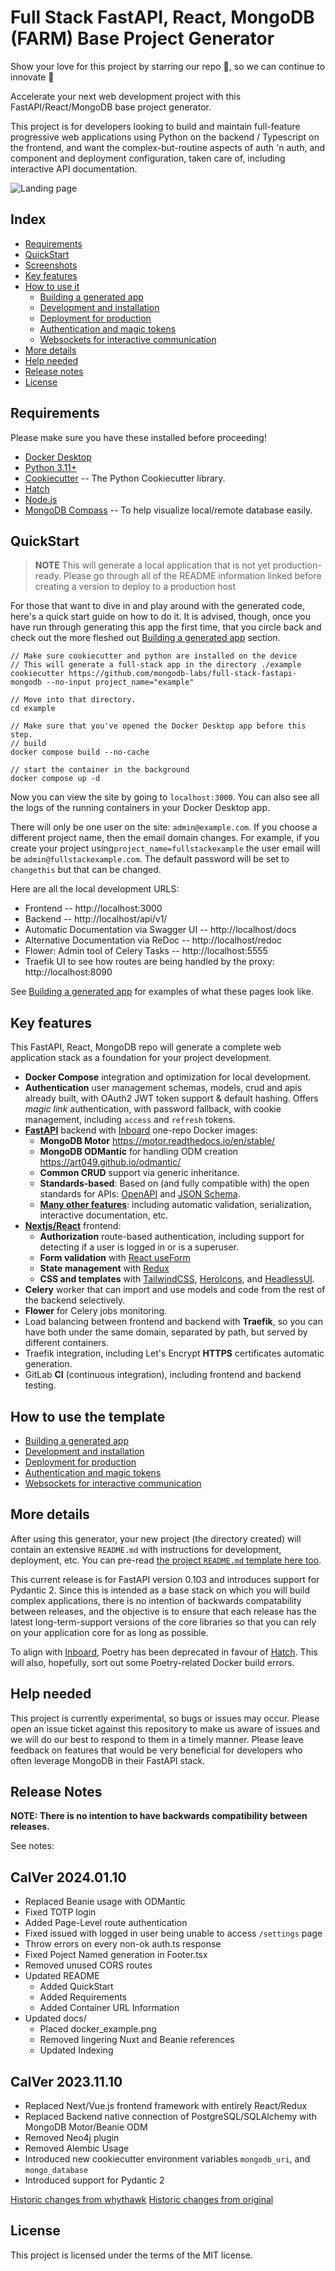 # Full Stack FastAPI, React, MongoDB (FARM) Base Project Generator

Show your love for this project by starring our repo :star2:, so we can continue to innovate :slightly_smiling_face:

Accelerate your next web development project with this FastAPI/React/MongoDB base project generator.

This project is for developers looking to build and maintain full-feature progressive web applications using Python on the backend / Typescript on the frontend, and want the complex-but-routine aspects of auth 'n auth, and component and deployment configuration, taken care of, including interactive API documentation. 


![Landing page](img/landing.png)

## Index

- [Requirements](#requirements)
- [QuickStart](#quickstart)
- [Screenshots](#screenshots)
- [Key features](#key-features)
- [How to use it](#how-to-use-it)
  - [Building a generated app](./docs/getting-started.md)
  - [Development and installation](./docs/development-guide.md)
  - [Deployment for production](./docs/deployment-guide.md)
  - [Authentication and magic tokens](./docs/authentication-guide.md)
  - [Websockets for interactive communication](./docs/websocket-guide.md)
- [More details](#more-details)
- [Help needed](#help-needed)
- [Release notes](#release-notes)
- [License](#license)


## Requirements

Please make sure you have these installed before proceeding!
* [Docker Desktop](https://www.docker.com/products/docker-desktop/)
* [Python 3.11+](https://www.python.org/downloads/)
* [Cookiecutter](https://cookiecutter.readthedocs.io/en/stable/) -- The Python Cookiecutter library.
* [Hatch](https://hatch.pypa.io/latest/)
* [Node.js](https://nodejs.org/en)
* [MongoDB Compass](https://www.mongodb.com/products/tools/compass) -- To help visualize local/remote database easily.

## QuickStart

> **NOTE** This will generate a local application that is not yet production-ready. Please go through all of the README information linked before creating a version to deploy to a production host

For those that want to dive in and play around with the generated code, here's a quick start guide on how to do it. It is advised, though, once you have run through generating this app the first time, that you circle back and check out the more fleshed out [Building a generated app](./docs/getting-started.md) section. 

```
// Make sure cookiecutter and python are installed on the device
// This will generate a full-stack app in the directory ./example
cookiecutter https://github.com/mongodb-labs/full-stack-fastapi-mongodb --no-input project_name="example"

// Move into that directory.
cd example

// Make sure that you've opened the Docker Desktop app before this step.
// build
docker compose build --no-cache

// start the container in the background
docker compose up -d 
```

Now you can view the site by going to `localhost:3000`. You can also see all the logs of the running containers in your Docker Desktop app.

There will only be one user on the site: `admin@example.com`. If you choose a different project name, then the email domain changes.  For example, if you create your project using`project_name=fullstackexample` the user email will be `admin@fullstackexample.com`. The default password will be set to `changethis` but that can be changed. 

Here are all the local development URLS:

- Frontend -- http://localhost:3000
- Backend -- http://localhost/api/v1/
- Automatic Documentation via Swagger UI -- http://localhost/docs
- Alternative Documentation via ReDoc -- http://localhost/redoc
- Flower: Admin tool of Celery Tasks -- http://localhost:5555
- Traefik UI to see how routes are being handled by the proxy: http://localhost:8090

See [Building a generated app](./docs/getting-started.md) for examples of what these pages look like.


## Key features

This FastAPI, React, MongoDB repo will generate a complete web application stack as a foundation for your project development.

- **Docker Compose** integration and optimization for local development.
- **Authentication** user management schemas, models, crud and apis already built, with OAuth2 JWT token support & default hashing. Offers _magic link_ authentication, with password fallback, with cookie management, including `access` and `refresh` tokens.
- [**FastAPI**](https://github.com/tiangolo/fastapi) backend with [Inboard](https://inboard.bws.bio/) one-repo Docker images:
  - **MongoDB Motor** https://motor.readthedocs.io/en/stable/
  - **MongoDB ODMantic** for handling ODM creation https://art049.github.io/odmantic/
  - **Common CRUD** support via generic inheritance.
  - **Standards-based**: Based on (and fully compatible with) the open standards for APIs: [OpenAPI](https://github.com/OAI/OpenAPI-Specification) and [JSON Schema](http://json-schema.org/).
  - [**Many other features**]("https://fastapi.tiangolo.com/features/"): including automatic validation, serialization, interactive documentation, etc.
- [**Nextjs/React**](https://nextjs.org/) frontend:
  - **Authorization** route-based authentication, including support for detecting if a user is logged in or is a superuser.
  - **Form validation** with [React useForm](https://react-hook-form.com/docs/useform)
  - **State management** with [Redux](https://redux.js.org/)
  - **CSS and templates** with [TailwindCSS](https://tailwindcss.com/), [HeroIcons](https://heroicons.com/), and [HeadlessUI](https://headlessui.com/).
- **Celery** worker that can import and use models and code from the rest of the backend selectively.
- **Flower** for Celery jobs monitoring.
- Load balancing between frontend and backend with **Traefik**, so you can have both under the same domain, separated by path, but served by different containers.
- Traefik integration, including Let's Encrypt **HTTPS** certificates automatic generation.
- GitLab **CI** (continuous integration), including frontend and backend testing.

## How to use the template

- [Building a generated app](./docs/getting-started.md)
- [Development and installation](./docs/development-guide.md)
- [Deployment for production](./docs/deployment-guide.md)
- [Authentication and magic tokens](./docs/authentication-guide.md)
- [Websockets for interactive communication](./docs/websocket-guide.md)

## More details

After using this generator, your new project (the directory created) will contain an extensive `README.md` with instructions for development, deployment, etc. You can pre-read [the project `README.md` template here too](./{{cookiecutter.project_slug}}/README.md).

This current release is for FastAPI version 0.103 and introduces support for Pydantic 2. Since this is intended as a base stack on which you will build complex applications, there is no intention of backwards compatability between releases, and the objective is to ensure that each release has the latest long-term-support versions of the core libraries so that you can rely on your application core for as long as possible.

To align with [Inboard](https://inboard.bws.bio/), Poetry has been deprecated in favour of [Hatch](https://hatch.pypa.io/latest/). This will also, hopefully, sort out some Poetry-related Docker build errors.

## Help needed

This project is currently experimental, so bugs or issues may occur. Please open an issue ticket against this repository to make us aware of issues and we will do our best to respond to them in a timely manner. Please leave feedback on features that would be very beneficial for developers who often leverage MongoDB in their FastAPI stack.


## Release Notes

**NOTE: There is no intention to have backwards compatibility between releases.**

See notes: 

## CalVer 2024.01.10
- Replaced Beanie usage with ODMantic
- Fixed TOTP login
- Added Page-Level route authentication
- Fixed issued with logged in user being unable to access `/settings` page
- Throw errors on every non-ok auth.ts response
- Fixed Poject Named generation in Footer.tsx
- Removed unused CORS routes
- Updated README
  - Added QuickStart
  - Added Requirements
  - Added Container URL Information
- Updated docs/
  - Placed docker_example.png
  - Removed lingering Nuxt and Beanie references
  - Updated Indexing


## CalVer 2023.11.10

- Replaced Next/Vue.js frontend framework with entirely React/Redux
- Replaced Backend native connection of PostgreSQL/SQLAlchemy with MongoDB Motor/Beanie ODM
- Removed Neo4j plugin
- Removed Alembic Usage
- Introduced new cookiecutter environment variables `mongodb_uri`, and `mongo_database`
- Introduced support for Pydantic 2

[Historic changes from whythawk](https://github.com/whythawk/full-stack-fastapi-postgresql/releases)
[Historic changes from original](https://github.com/tiangolo/full-stack-fastapi-postgresql#release-notes)

## License

This project is licensed under the terms of the MIT license.
